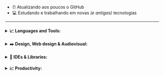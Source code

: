 - :alarm_clock: Atualizando aos poucos o GitHub 
- :computer: Estudando e trabalhando em novas _(e antigas)_ tecnologias

---

<h4>
<details>
<summary>📈 Languages and Tools:</summary>
  <p align="center"><img align="left" alt=".NET" width="27px" src="https://simpleicons.org/icons/dot-net.svg" /></p>
  <p align="center"><img align="left" alt="Anaconda" width="27px" src="https://simpleicons.org/icons/anaconda.svg" /></p>
  <p align="center"><img align="left" alt="Amazon Web Services" width="27px" src="https://simpleicons.org/icons/amazonaws.svg" /></p>
  <p align="center"><img align="left" alt="Android Studio" width="27px" src="https://simpleicons.org/icons/androidstudio.svg" /></p>
  <p align="center"><img align="left" alt="Apache" width="27px" src="https://simpleicons.org/icons/apache.svg" /></p>
  <p align="center"><img align="left" alt="Microsfot Azure" width="27px" src="https://simpleicons.org/icons/microsoftazure.svg" /></p>
  <p align="center"><img align="left" alt="C" width="27px" src="https://simpleicons.org/icons/c.svg" /></p>
  <p align="center"><img align="left" alt="C#" width="27px" src="https://simpleicons.org/icons/csharp.svg" /></p>
  <p align="center"><img align="left" alt="C++" width="27px" src="https://simpleicons.org/icons/cplusplus.svg" /></p>
  <p align="center"><img align="left" alt="D3.js" width="27px" src="https://simpleicons.org/icons/d3-dot-js.svg" /></p>
  <p align="center"><img align="left" alt="Docker" width="27px" src="https://simpleicons.org/icons/docker.svg" /></p>
  <p align="center"><img align="left" alt="Flutter" width="27px" src="https://simpleicons.org/icons/flutter.svg" /></p>
  <p align="center"><img align="left" alt="Git" width="27px" src="https://simpleicons.org/icons/git.svg" /></p>
  <p align="center"><img align="left" alt="Go" width="27px" src="https://simpleicons.org/icons/go.svg" /></p>
  <p align="center"><img align="left" alt="Google Cloud" width="27px" src="https://simpleicons.org/icons/googlecloud.svg" /></p>
  <p align="center"><img align="left" alt="Grafana" width="27px" src="https://simpleicons.org/icons/grafana.svg" /></p>
  <p align="center"><img align="left" alt="Haskell" width="27px" src="https://simpleicons.org/icons/haskell.svg" /></p>
  <p align="center"><img align="left" alt="Java" width="27px" src="https://simpleicons.org/icons/java.svg" /></p>
  <p align="center"><img align="left" alt="JavaScript" width="27px" src="https://simpleicons.org/icons/javascript.svg" /></p>
  <p align="center"><img align="left" alt="JSONt" width="27px" src="https://simpleicons.org/icons/json.svg" /></p>
  <p align="center"><img align="left" alt="Keras" width="27px" src="https://simpleicons.org/icons/keras.svg" /></p>
  <p align="center"><img align="left" alt="Kotlin" width="27px" src="https://simpleicons.org/icons/kotlin.svg" /></p>
  <p align="center"><img align="left" alt="Kubernetes" width="27px" src="https://simpleicons.org/icons/kubernetes.svg" /></p>
  <p align="center"><img align="left" alt="Lua" width="27px" src="https://simpleicons.org/icons/lua.svg" /></p>
  <p align="center"><img align="left" alt="Markdown" width="27px" src="https://simpleicons.org/icons/markdown.svg" /></p>
  <p align="center"><img align="left" alt="MongoDB" width="27px" src="https://simpleicons.org/icons/mongodb.svg" /></p>
  <p align="center"><img align="left" alt="MySQL" width="27px" src="https://simpleicons.org/icons/mysql.svg" /></p>
  <p align="center"><img align="left" alt="Node.js" width="27px" src="https://simpleicons.org/icons/node-dot-js.svg" /></p>
  <p align="center"><img align="left" alt="Nodetepad++" width="27px" src="https://simpleicons.org/icons/notepadplusplus.svg" /></p>
  <p align="center"><img align="left" alt="Octave" width="27px" src="https://simpleicons.org/icons/octave.svg" /></p>
  <p align="center"><img align="left" alt="Pandas" width="27px" src="https://simpleicons.org/icons/pandas.svg" /></p>
  <p align="center"><img align="left" alt="Perl" width="27px" src="https://simpleicons.org/icons/perl.svg" /></p>
  <p align="center"><img align="left" alt="PHP" width="27px" src="https://simpleicons.org/icons/php.svg" /></p>
  <p align="center"><img align="left" alt="PostgreSQL" width="27px" src="https://simpleicons.org/icons/postgresql.svg" /></p>
  <p align="center"><img align="left" alt="PowerBI" width="27px" src="https://simpleicons.org/icons/powerbi.svg" /></p>
  <p align="center"><img align="left" alt="Python" width="27px" src="https://simpleicons.org/icons/python.svg" /></p>
  <p align="center"><img align="left" alt="PyTorch" width="27px" src="https://simpleicons.org/icons/pytorch.svg" /></p>
  <p align="center"><img align="left" alt="R" width="27px" src="https://simpleicons.org/icons/r.svg" /></p>
  <p align="center"><img align="left" alt="Ruby" width="27px" src="https://simpleicons.org/icons/ruby.svg" /></p>
  <p align="center"><img align="left" alt="Scala" width="27px" src="https://simpleicons.org/icons/scala.svg" /></p>
  <p align="center"><img align="left" alt="scikit-learn" width="27px" src="https://simpleicons.org/icons/scikit-learn.svg" /></p>
  <p align="center"><img align="left" alt="SQLite" width="27px" src="https://simpleicons.org/icons/sqlite.svg" /></p>
  <p align="center"><img align="left" alt="Tableau" width="27px" src="https://simpleicons.org/icons/tableau.svg" /></p>
  <p align="center"><img align="left" alt="TensorFlow" width="27px" src="https://simpleicons.org/icons/tensorflow.svg" /></p>
  <p align="center"><img align="left" alt="TypeScript" width="27px" src="https://simpleicons.org/icons/typescript.svg" /></p>
  <br><br><br><br>
</details>
</h4>

<h4>
<details>
<summary>✒️ Design, Web design & Audiovisual:</summary>
  <p align="center"><img align="left" alt="Adobe Premire Pro" width="27px" heigth="27px"  src="https://simpleicons.org/icons/adobepremierepro.svg" /></p>
  <p align="center"><img align="left" alt="Adobe Xd" width="27px" src="https://simpleicons.org/icons/adobexd.svg" /></p>
  <p align="center"><img align="left" alt="Adobe InDesign" width="27px" src="https://simpleicons.org/icons/adobeindesign.svg" /></p>
  <p align="center"><img align="left" alt="Adobe Illustrator" width="27px" src="https://simpleicons.org/icons/adobeillustrator.svg" /></p>
  <p align="center"><img align="left" alt="Adobe Photoshop" width="27px" src="https://simpleicons.org/icons/adobephotoshop.svg" /></p>
  <p align="center"><img align="left" alt="Adobe After Effects" width="27px" src="https://simpleicons.org/icons/adobeaftereffects.svg" /></p>
  <p align="center"><img align="left" alt="HTML5" width="27px" src="https://simpleicons.org/icons/html5.svg" /></p>
  <p align="center"><img align="left" alt="Figma" width="27px" src="https://simpleicons.org/icons/figma.svg" /></p>
  <p align="center"><img align="left" alt="Blender" width="27px" src="https://simpleicons.org/icons/blender.svg" /></p>
  <p align="center"><img align="left" alt="Canva" width="27px" src="https://simpleicons.org/icons/canva.svg" /></p>
  <p align="center"><img align="left" alt="WordPress" width="27px" src="https://simpleicons.org/icons/wordpress.svg" /></p>
  <p align="center"><img align="left" alt="Krita" width="27px" src="https://simpleicons.org/icons/krita.svg" /></p>
  <p align="center"><img align="left" alt="Wix" width="27px" src="https://simpleicons.org/icons/wix.svg" /></p>
  <p align="center"><img align="left" alt="Inkscape" width="27px" src="https://simpleicons.org/icons/inkscape.svg" /></p>
  <p align="center"><img align="left" alt="Woo" width="27px" src="https://simpleicons.org/icons/woo.svg" /></p>
  <p align="center"><img align="left" alt="AngularJS" width="27px" src="https://simpleicons.org/icons/angularjs.svg" /></p>
  <p align="center"><img align="left" alt="CSS3" width="27px" src="https://simpleicons.org/icons/css3.svg" /></p>
  <p align="center"><img align="left" alt="Gimp" width="27px" src="https://simpleicons.org/icons/gimp.svg" /></p>
  <p align="center"><img align="left" alt="jQuery" width="27px" src="https://simpleicons.org/icons/jquery.svg" /></p>
  <p align="center"><img align="left" alt="React" width="27px" src="https://simpleicons.org/icons/react.svg" /></p>
  <p align="center"><img align="left" alt="Sass" width="27px" src="https://simpleicons.org/icons/sass.svg" /></p>
  <p align="center"><img align="left" alt="Sketchup" width="27px" src="https://simpleicons.org/icons/sketchup.svg" /></p>
  <p align="center"><img align="left" alt="Unity" width="27px" src="https://simpleicons.org/icons/unity.svg" /></p>
  <p align="center"><img align="left" alt="Unreal Engine" width="27px" src="https://simpleicons.org/icons/unrealengine.svg" /></p>
  <p align="center"><img align="left" alt="Vue.js" width="27px" src="https://simpleicons.org/icons/vue-dot-js.svg" /></p>
  <br><br><br>
</details>
</h4>

<h4>
<details>
<summary>🔧 IDEs & Libraries:</summary>
  <p align="center"><img align="left" alt="Visual Studio Code" width="27px" src="https://simpleicons.org/icons/visualstudiocode.svg" /></p>
  <p align="center"><img align="left" alt="Atom" width="27px" src="https://simpleicons.org/icons/atom.svg" /></p>
  <p align="center"><img align="left" alt="Eclipse IDE" width="27px" src="https://simpleicons.org/icons/eclipseide.svg" /></p>
  <p align="center"><img align="left" alt="Jupyter Notebook" width="27px" src="https://simpleicons.org/icons/jupyter.svg" /></p>
  <p align="center"><img align="left" alt="PyCharm" width="27px" src="https://simpleicons.org/icons/pycharm.svg" /></p>
  <p align="center"><img align="left" alt="Sublime Text" width="27px" src="https://simpleicons.org/icons/sublimetext.svg" /></p>
  <br>
</details>
</h4>

<h4>
<details>
<summary>📈 Productivity:</summary>
  <p align="center"><img align="left" alt="Slack" width="27px" heigth="27px"  src="https://simpleicons.org/icons/slack.svg" /></p>
  <p align="center"><img align="left" alt="Notion" width="27px" heigth="27px"  src="https://simpleicons.org/icons/notion.svg" /></p>
  <p align="center"><img align="left" alt="Todoist" width="27px" heigth="27px"  src="https://simpleicons.org/icons/todoist.svg" /></p>
  <p align="center"><img align="left" alt="Trello" width="27px" heigth="27px"  src="https://simpleicons.org/icons/trello.svg" /></p>
  <br>
</details>
</h4>

